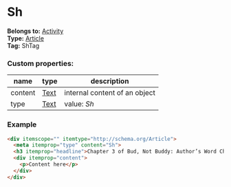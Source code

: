 # Sh

**Belongs to:** [Activity](../activity.md)  
**Type:** [Article](http://schema.org/Article)  
**Tag:** ShTag
 
### Custom properties:

|name|type|description|
|----|----|-----------|
|content|[Text](http://schema.org/Text)|internal content of an object|
|type|[Text](http://schema.org/Text)|value: _Sh_|

### Example

```html
<div itemscope="" itemtype="http://schema.org/Article">
  <meta itemprop="type" content="Sh">
  <h3 itemprop="headline">Chapter 3 of Bud, Not Buddy: Author’s Word Choice, Meaning, and Tone graphic organizer</h3>
  <div itemprop="content">
    <p>Content here</p>
  </div>
</div>
```
